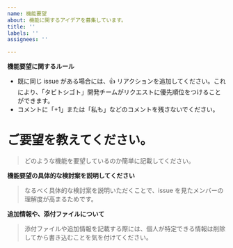 ```yaml
---
name: 機能要望
about: 機能に関するアイデアを募集しています。
title: ''
labels: ''
assignees: ''

---
```


**機能要望に関するルール**
* 既に同じ issue がある場合には、👍 リアクションを追加してください。これにより、「タビトシゴト」開発チームがリクエストに優先順位をつけることができます。
* コメントに「+1」または「私も」などのコメントを残さないでください。

# ご要望を教えてください。
> どのような機能を要望しているのか簡単に記載してください。

**機能要望の具体的な検討案を説明してください**
> なるべく具体的な検討案を説明いただくことで、issue を見たメンバーの理解度が高まるためです。


**追加情報や、添付ファイルについて**
> 添付ファイルや追加情報を記載する際には、個人が特定できる情報は削除してから書き込むことを気を付けてください。